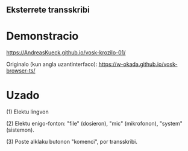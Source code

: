Eksterrete transskribi
---

# Demonstracio
https://AndreasKueck.github.io/vosk-krozilo-01/

Originalo (kun angla uzantinterfaco):
https://w-okada.github.io/vosk-browser-ts/

# Uzado
(1) Elektu lingvon

(2) Elektu enigo-fonton: "file" (dosieron), "mic" (mikrofonon), "system" (sistemon).

(3) Poste alklaku butonon "komenci", por transskribi. 
